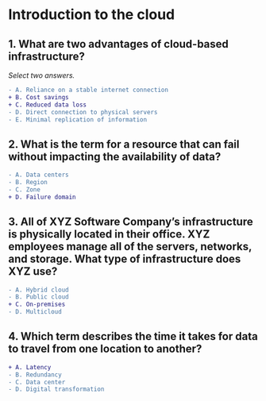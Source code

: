 # Introduction to the cloud 

## 1. What are two advantages of cloud-based infrastructure?  
   _Select two answers._  
```diff
- A. Reliance on a stable internet connection  
+ B. Cost savings  
+ C. Reduced data loss  
- D. Direct connection to physical servers  
- E. Minimal replication of information  
```

## 2. What is the term for a resource that can fail without impacting the availability of data?  
```diff
- A. Data centers  
- B. Region  
- C. Zone  
+ D. Failure domain  
```

## 3. All of XYZ Software Company’s infrastructure is physically located in their office. XYZ employees manage all of the servers, networks, and storage. What type of infrastructure does XYZ use?  
```diff
- A. Hybrid cloud  
- B. Public cloud  
+ C. On-premises  
- D. Multicloud  
```

## 4. Which term describes the time it takes for data to travel from one location to another?  
```diff
+ A. Latency  
- B. Redundancy  
- C. Data center  
- D. Digital transformation  
```
